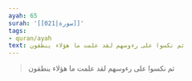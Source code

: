```yaml
---
ayah: 65
surah: '[[021|سورة]]'
tags:
- quran/ayah
text: ثم نكسوا على رءوسهم لقد علمت ما هؤلاء ينطقون
---
```

> ثم نكسوا على رءوسهم لقد علمت ما هؤلاء ينطقون
